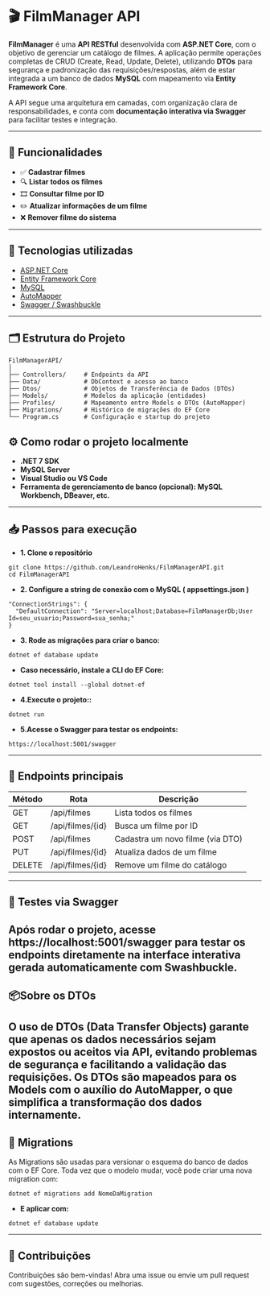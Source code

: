 # 🎬 FilmManager API

**FilmManager** é uma **API RESTful** desenvolvida com **ASP.NET Core**, com o objetivo de gerenciar um catálogo de filmes. A aplicação permite operações completas de CRUD (Create, Read, Update, Delete), utilizando **DTOs** para segurança e padronização das requisições/respostas, além de estar integrada a um banco de dados **MySQL** com mapeamento via **Entity Framework Core**.

A API segue uma arquitetura em camadas, com organização clara de responsabilidades, e conta com **documentação interativa via Swagger** para facilitar testes e integração.

---

## 🚀 Funcionalidades

- ✅ **Cadastrar filmes**
- 🔍 **Listar todos os filmes**
- 🎞️ **Consultar filme por ID**
- ✏️ **Atualizar informações de um filme**
- ❌ **Remover filme do sistema**

---

## 🧰 Tecnologias utilizadas

- [ASP.NET Core](https://learn.microsoft.com/aspnet/core/)
- [Entity Framework Core](https://learn.microsoft.com/ef/core/)
- [MySQL](https://www.mysql.com/)
- [AutoMapper](https://automapper.org/)
- [Swagger / Swashbuckle](https://github.com/domaindrivendev/Swashbuckle.AspNetCore)

---

## 🗂️ Estrutura do Projeto

```plaintext
FilmManagerAPI/
│
├── Controllers/     # Endpoints da API
├── Data/            # DbContext e acesso ao banco
├── Dtos/            # Objetos de Transferência de Dados (DTOs)
├── Models/          # Modelos da aplicação (entidades)
├── Profiles/        # Mapeamento entre Models e DTOs (AutoMapper)
├── Migrations/      # Histórico de migrações do EF Core
└── Program.cs       # Configuração e startup do projeto
```
## ⚙️ Como rodar o projeto localmente

- **.NET 7 SDK**
- **MySQL Server**
- **Visual Studio ou VS Code**
- **Ferramenta de gerenciamento de banco (opcional): MySQL Workbench, DBeaver, etc.**
---
## 📥 Passos para execução
- **1. Clone o repositório**
```plaintext
git clone https://github.com/LeandroHenks/FilmManagerAPI.git
cd FilmManagerAPI
```
- **2. Configure a string de conexão com o MySQL ( appsettings.json )**
```plaintext
"ConnectionStrings": {
  "DefaultConnection": "Server=localhost;Database=FilmManagerDb;User Id=seu_usuario;Password=sua_senha;"
}
```
- **3. Rode as migrações para criar o banco:**
```plaintext
dotnet ef database update
```
- **Caso necessário, instale a CLI do EF Core:**
```plaintext
dotnet tool install --global dotnet-ef
```
- **4.Execute o projeto::**
```plaintext
dotnet run
```
- **5.Acesse o Swagger para testar os endpoints:**
```plaintext
https://localhost:5001/swagger
```
---
## 📄 Endpoints principais

| Método | Rota                | Descrição                          |
|--------|---------------------|------------------------------------|
| GET    | /api/filmes         | Lista todos os filmes              |
| GET    | /api/filmes/{id}    | Busca um filme por ID              |
| POST   | /api/filmes         | Cadastra um novo filme (via DTO)   |
| PUT    | /api/filmes/{id}    | Atualiza dados de um filme         |
| DELETE | /api/filmes/{id}    | Remove um filme do catálogo        |
----
## 🧪 Testes via Swagger
Após rodar o projeto, acesse https://localhost:5001/swagger para testar os endpoints diretamente na interface interativa gerada automaticamente com Swashbuckle.
---
## 📦Sobre os DTOs
O uso de DTOs (Data Transfer Objects) garante que apenas os dados necessários sejam expostos ou aceitos via API, evitando problemas de segurança e facilitando a validação das requisições. Os DTOs são mapeados para os Models com o auxílio do AutoMapper, o que simplifica a transformação dos dados internamente.
---
## 🧱 Migrations
As Migrations são usadas para versionar o esquema do banco de dados com o EF Core. Toda vez que o modelo mudar, você pode criar uma nova migration com:
```plaintext
dotnet ef migrations add NomeDaMigration
```
- **E aplicar com:**
```plaintext
dotnet ef database update
```
---
## 🤝 Contribuições
Contribuições são bem-vindas!
Abra uma issue ou envie um pull request com sugestões, correções ou melhorias.